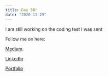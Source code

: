 ```yaml
---
title: Day 58!
date: "2020-11-29"
---
```



I am still working on the coding test I was sent




Follow me on here:


[Medium](https://medium.com/@kalemajoanna).

[LinkedIn](https://www.linkedin.com/in/joanna-e-kalema-a5a5b4136/)

[Portfolio](https://joannathedeveloper.netlify.app/)
